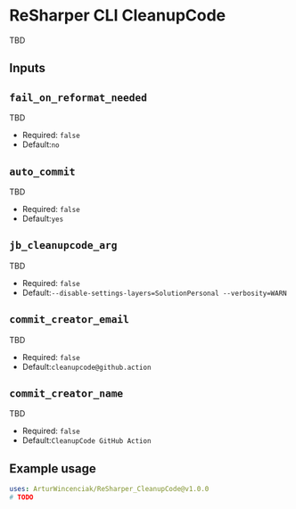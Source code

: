 # ReSharper CLI CleanupCode 

TBD

## Inputs

## `fail_on_reformat_needed`

TBD

- Required: `false`
- Default:`no`

## `auto_commit`

TBD

- Required: `false`
- Default:`yes`

## `jb_cleanupcode_arg`

TBD

- Required: `false`
- Default:`--disable-settings-layers=SolutionPersonal --verbosity=WARN`

## `commit_creator_email`

TBD

- Required: `false`
- Default:`cleanupcode@github.action`

## `commit_creator_name`

TBD

- Required: `false`
- Default:`CleanupCode GitHub Action`

## Example usage

```yaml
uses: ArturWincenciak/ReSharper_CleanupCode@v1.0.0
# TODO
```